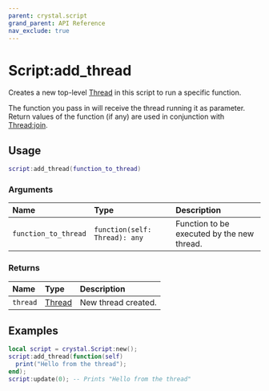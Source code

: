 ```yaml
---
parent: crystal.script
grand_parent: API Reference
nav_exclude: true
---
```


# Script:add_thread

Creates a new top-level [Thread](thread) in this script to run a specific function.

The function you pass in will receive the thread running it as parameter. Return values of the function (if any) are used in conjunction with [Thread:join](thread_join).

## Usage

```lua
script:add_thread(function_to_thread)
```

### Arguments

| Name                 | Type                          | Description                                |
| :------------------- | :---------------------------- | :----------------------------------------- |
| `function_to_thread` | `function(self: Thread): any` | Function to be executed by the new thread. |

### Returns

| Name     | Type             | Description         |
| :------- | :--------------- | :------------------ |
| `thread` | [Thread](thread) | New thread created. |

## Examples

```lua
local script = crystal.Script:new();
script:add_thread(function(self)
  print("Hello from the thread");
end);
script:update(0); -- Prints "Hello from the thread"
```
